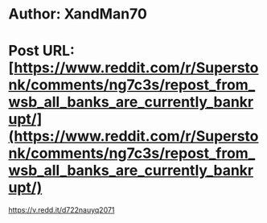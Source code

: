 # Author: XandMan70
# Post URL: [https://www.reddit.com/r/Superstonk/comments/ng7c3s/repost_from_wsb_all_banks_are_currently_bankrupt/](https://www.reddit.com/r/Superstonk/comments/ng7c3s/repost_from_wsb_all_banks_are_currently_bankrupt/)


https://v.redd.it/d722nauyq2071